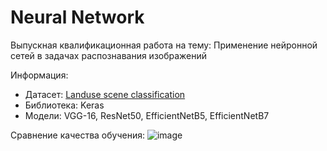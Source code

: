# Neural Network
Выпускная квалификационная работа на тему: Применение нейронной сетей в задачах распознавания изображений

Информация: 
* Датасет: [Landuse scene classification](https://www.kaggle.com/datasets/apollo2506/landuse-scene-classification)
* Библиотека: Keras
* Модели: VGG-16, ResNet50, EfficientNetB5, EfficientNetB7

Сравнение качества обучения:
![image](https://user-images.githubusercontent.com/30793233/175122496-108ccad4-e14f-4d42-8e34-84f5a39a51fa.png)
